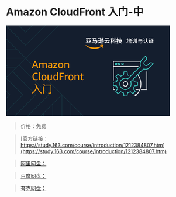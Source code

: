 # Amazon CloudFront 入门-中

![img](../../../assets/study163/free/85651280934e4b4d8214057fe515656f.png)

> 价格：免费

> [官方链接：https://study.163.com/course/introduction/1212384807.htm](https://study.163.com/course/introduction/1212384807.htm)

> [阿里网盘：]()

> [百度网盘：]()

> [夸克网盘：]()
